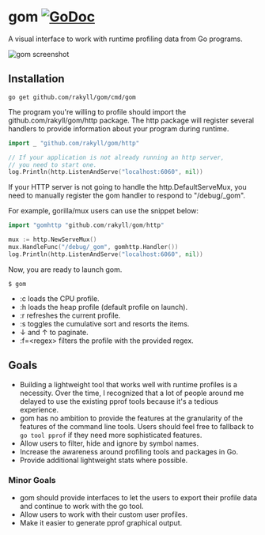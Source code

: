 # gom [![GoDoc](https://godoc.org/github.com/rakyll/gom/http?status.svg)](https://godoc.org/github.com/rakyll/gom/http)

A visual interface to work with runtime profiling data from Go programs.

![gom screenshot](https://googledrive.com/host/0ByfSjdPVs9MZbkhjeUhMYzRTeEE/gom-screenshot.png)


## Installation

```
go get github.com/rakyll/gom/cmd/gom
```

The program you're willing to profile should import the
github.com/rakyll/gom/http package. The http package will register several handlers to provide information about your program during runtime.

``` go
import _ "github.com/rakyll/gom/http"

// If your application is not already running an http server,
// you need to start one.
log.Println(http.ListenAndServe("localhost:6060", nil))

```

If your HTTP server is not going to handle the http.DefaultServeMux,
you need to manually register the gom handler to respond to "/debug/_gom".

For example, gorilla/mux users can use the snippet below:

``` go
import "gomhttp "github.com/rakyll/gom/http"

mux := http.NewServeMux()
mux.HandleFunc("/debug/_gom", gomhttp.Handler())
log.Println(http.ListenAndServe("localhost:6060", nil))
```

Now, you are ready to launch gom.

```
$ gom
```

- :c loads the CPU profile.
- :h loads the heap profile (default profile on launch).
- :r refreshes the current profile.
- :s toggles the cumulative sort and resorts the items.
- ↓ and ↑ to paginate.
- :f=\<regex\> filters the profile with the provided regex.

## Goals

* Building a lightweight tool that works well with runtime profiles is a necessity. Over the time, I recognized that a lot of people around me delayed to use the existing pprof tools because it's a tedious experience.
* gom has no ambition to provide the features at the granularity of the features of the command line tools. Users should feel free to fallback to `go tool pprof` if they need more sophisticated features.
* Allow users to filter, hide and ignore by symbol names.
* Increase the awareness around profiling tools and packages in Go.
* Provide additional lightweight stats where possible.

### Minor Goals
* gom should provide interfaces to let the users to export their profile data and continue to work with the go tool.
* Allow users to work with their custom user profiles.
* Make it easier to generate pprof graphical output.
